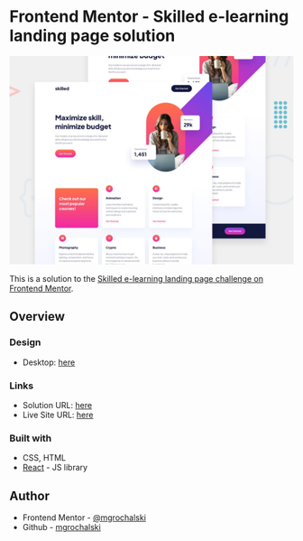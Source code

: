# Frontend Mentor - Skilled e-learning landing page solution

![Design preview ](./design/preview.jpg)

This is a solution to the [Skilled e-learning landing page challenge on Frontend Mentor](https://www.frontendmentor.io/challenges/skilled-elearning-landing-page-S1ObDrZ8q).

## Overview

### Design

- Desktop: [here](https://github.com/mgrochalski/skilled-elearning-landing-page/blob/master/design/)

### Links

- Solution URL: [here](https://github.com/mgrochalski/skilled-elearning-landing-page)
- Live Site URL: [here](https://mgrochalski.github.io/skilled-elearning-landing-page/)

### Built with

- CSS, HTML
- [React](https://reactjs.org/) - JS library

## Author

- Frontend Mentor - [@mgrochalski](https://www.frontendmentor.io/profile/mgrochalski)
- Github - [mgrochalski](https://github.com/mgrochalski)


